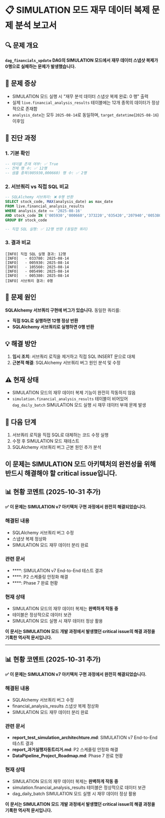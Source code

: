# 📋 **SIMULATION 모드 재무 데이터 복제 문제 분석 보고서**

## 🔍 **문제 개요**
**`dag_financials_update` DAG의 SIMULATION 모드에서 재무 데이터 스냅샷 복제가 0행으로 실패하는 문제가 발생했습니다.**

## 🐛 **문제 증상**
- SIMULATION 모드 실행 시 "재무 분석 데이터 스냅샷 복제 완료: 0 행" 출력
- 실제 `live.financial_analysis_results` 테이블에는 12개 종목의 데이터가 정상적으로 존재함
- `analysis_date`는 모두 `2025-08-14`로 동일하며, `target_datetime`(`2025-08-16`) 이후임

## 🔬 **진단 과정**

### 1. **기본 확인**
```sql
-- 테이블 존재 여부: ✅ True
-- 전체 행 수: ✅ 12행  
-- 샘플 종목(005930,000660) 행 수: ✅ 2행
```

### 2. **서브쿼리 vs 직접 SQL 비교**
```sql
-- SQLAlchemy 서브쿼리: ❌ 0행 반환
SELECT stock_code, MAX(analysis_date) as max_date
FROM live.financial_analysis_results 
WHERE analysis_date <= '2025-08-16' 
AND stock_code IN ('005930','000660','373220','035420','207940','005380','005490','051910','105560','096770','033780','247540')
GROUP BY stock_code

-- 직접 SQL 실행: ✅ 12행 반환 (동일한 쿼리)
```

### 3. **결과 비교**
```
[INFO] 직접 SQL 실행 결과: 12행
[INFO]   - 033780: 2025-08-14
[INFO]   - 005930: 2025-08-14  
[INFO]   - 105560: 2025-08-14
[INFO]   - 005490: 2025-08-14
[INFO]   - 005380: 2025-08-14
[INFO] 서브쿼리 결과: 0행
```

## 🎯 **문제 원인**
**SQLAlchemy 서브쿼리 구현에 버그가 있습니다.** 동일한 쿼리를:
- **직접 SQL로 실행하면 12행 정상 반환**
- **SQLAlchemy 서브쿼리로 실행하면 0행 반환**

## 💡 **해결 방안**
1. **임시 조치**: 서브쿼리 로직을 제거하고 직접 SQL INSERT 문으로 대체
2. **근본적 해결**: SQLAlchemy 서브쿼리 버그 원인 분석 및 수정

## ⚠️ **현재 상태**
- SIMULATION 모드의 재무 데이터 복제 기능이 완전히 작동하지 않음
- `simulation.financial_analysis_results` 테이블이 비어있어 `dag_daily_batch` SIMULATION 모드 실행 시 재무 데이터 부재 문제 발생

## 🚀 **다음 단계**
1. 서브쿼리 로직을 직접 SQL로 대체하는 코드 수정 실행
2. 수정 후 SIMULATION 모드 재테스트
3. SQLAlchemy 서브쿼리 버그 근본 원인 추가 분석

**이 문제는 SIMULATION 모드 아키텍처의 완전성을 위해 반드시 해결해야 할 critical issue입니다.**
---

## 📊 현황 코멘트 (2025-10-31 추가)

**✅ 이 문제는 SIMULATION v7 아키텍처 구현 과정에서 완전히 해결되었습니다.**

### 해결된 내용
- SQLAlchemy 서브쿼리 버그 수정
-  스냅샷 복제 정상화
- SIMULATION 모드 재무 데이터 분리 완료

### 관련 문서
- ****: SIMULATION v7 End-to-End 테스트 결과
- ****: P2 스케줄링 안정화 해결
- ****: Phase 7 완료 현황

### 현재 상태
- SIMULATION 모드의 재무 데이터 복제는 **완벽하게 작동 중**
-  테이블은 정상적으로 데이터 보관
-  SIMULATION 모드 실행 시 재무 데이터 정상 활용

**이 문서는 SIMULATION 모드 개발 과정에서 발생했던 critical issue의 해결 과정을 기록한 역사적 문서입니다.**

---

## 📊 현황 코멘트 (2025-10-31 추가)

**✅ 이 문제는 SIMULATION v7 아키텍처 구현 과정에서 완전히 해결되었습니다.**

### 해결된 내용
- SQLAlchemy 서브쿼리 버그 수정
- financial_analysis_results 스냅샷 복제 정상화
- SIMULATION 모드 재무 데이터 분리 완료

### 관련 문서
- **report_test_simulation_architechture.md**: SIMULATION v7 End-to-End 테스트 결과
- **report_과거실행자동트리거.md**: P2 스케줄링 안정화 해결
- **DataPipeline_Project_Roadmap.md**: Phase 7 완료 현황

### 현재 상태
- SIMULATION 모드의 재무 데이터 복제는 **완벽하게 작동 중**
- simulation.financial_analysis_results 테이블은 정상적으로 데이터 보관
- dag_daily_batch SIMULATION 모드 실행 시 재무 데이터 정상 활용

**이 문서는 SIMULATION 모드 개발 과정에서 발생했던 critical issue의 해결 과정을 기록한 역사적 문서입니다.**
